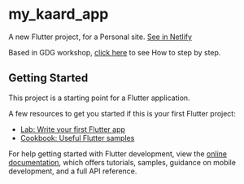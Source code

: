 # my_kaard_app

A new Flutter project, for a Personal site.
[See in Netlify](https://cristikers.netlify.app/)

Based in GDG workshop, [click here](https://gdgsanjose-linktr-codelabs.netlify.app) to see How to step by step.

## Getting Started

This project is a starting point for a Flutter application.

A few resources to get you started if this is your first Flutter project:

- [Lab: Write your first Flutter app](https://docs.flutter.dev/get-started/codelab)
- [Cookbook: Useful Flutter samples](https://docs.flutter.dev/cookbook)

For help getting started with Flutter development, view the
[online documentation](https://docs.flutter.dev/), which offers tutorials,
samples, guidance on mobile development, and a full API reference.
